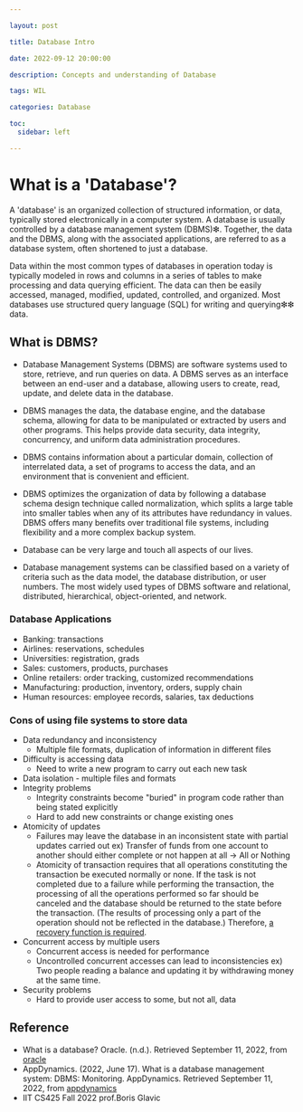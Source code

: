 ```yaml
---

layout: post

title: Database Intro

date: 2022-09-12 20:00:00

description: Concepts and understanding of Database

tags: WIL

categories: Database

toc:
  sidebar: left

---
```


# What is a 'Database'?
A 'database' is an organized collection of structured information, or data, typically stored electronically in a computer system. A database is usually controlled by a database management system (DBMS)❇︎. Together, the data and the DBMS, along with the associated applications, are referred to as a database system, often shortened to just a database.

Data within the most common types of databases in operation today is typically modeled in rows and columns in a series of tables to make processing and data querying efficient. The data can then be easily accessed, managed, modified, updated, controlled, and organized. Most databases use structured query language (SQL) for writing and querying❇︎❇︎ data.

## What is DBMS?
- Database Management Systems (DBMS) are software systems used to store, retrieve, and run queries on data. A DBMS serves as an interface between an end-user and a database, allowing users to create, read, update, and delete data in the database.

- DBMS manages the data, the database engine, and the database schema, allowing for data to be manipulated or extracted by users and other programs. This helps provide data security, data integrity, concurrency, and uniform data administration procedures.

- DBMS contains information about a particular domain, collection of interrelated data, a set of programs to access the data, and an environment that is convenient and efficient.

- DBMS optimizes the organization of data by following a database schema design technique called normalization, which splits a large table into smaller tables when any of its attributes have redundancy in values. DBMS offers many benefits over traditional file systems, including flexibility and a more complex backup system.

- Database can be very large and touch all aspects of our lives.

- Database management systems can be classified based on a variety of criteria such as the data model, the database distribution, or user numbers. The most widely used types of DBMS software and relational, distributed, hierarchical, object-oriented, and network.

### Database Applications
- Banking: transactions
- Airlines: reservations, schedules
- Universities: registration, grads
- Sales: customers, products, purchases
- Online retailers: order tracking, customized recommendations
- Manufacturing: production, inventory, orders, supply chain
- Human resources: employee records, salaries, tax deductions

### Cons of using file systems to store data
- Data redundancy and inconsistency
	- Multiple file formats, duplication of information in different files
- Difficulty is accessing data
	- Need to write a new program to carry out each new task
- Data isolation - multiple files and formats
- Integrity problems
	- Integrity constraints become "buried" in program code rather than being stated explicitly
	- Hard to add new constraints or change existing ones
- Atomicity of updates
	- Failures may leave the database in an inconsistent state with partial updates carried out
    ex) Transfer of funds from one account to another should either complete or not happen at all -> All or Nothing
	- Atomicity of transaction requires that all operations constituting the transaction be executed normally or none. If the task is not completed due to a failure while performing the transaction, the processing of all the operations performed so far should be canceled and the database should be returned to the state before the transaction. (The results of processing only a part of the operation should not be reflected in the database.) Therefore, <U>a recovery function is required</U>.
- Concurrent access by multiple users
	- Concurrent access is needed for performance
	- Uncontrolled concurrent accesses can lead to inconsistencies
		ex) Two people reading a balance and updating it by withdrawing money at the same time.
- Security problems
	- Hard to provide user access to some, but not all, data


## Reference
- What is a database? Oracle. (n.d.). Retrieved September 11, 2022, from <a href="https://www.oracle.com/database/what-is-database/">oracle</a> 
- AppDynamics. (2022, June 17). What is a database management system: DBMS: Monitoring. AppDynamics. Retrieved September 11, 2022, from <a href="https://www.appdynamics.com/topics/database-management-systems#~1-what-is-dbms">appdynamics</a> 
- IIT CS425 Fall 2022 prof.Boris Glavic